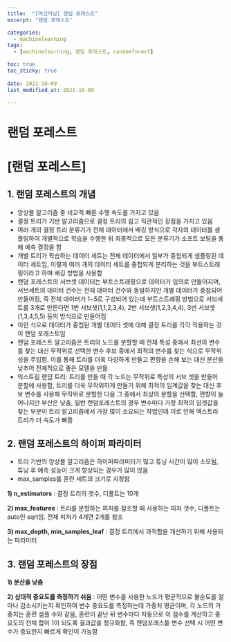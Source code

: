 ```yaml
---
title:  "[머신러닝] 랜덤 포레스트"
excerpt: "랜덤 포레스트"

categories:
  - machinelearning
tags:
  - [machinelearning, 랜덤 포레스트, randomforest]

toc: true
toc_sticky: true
 
date: 2021-10-09
last_modified_at: 2021-10-09

---
```


# 랜덤 포레스트


# [랜덤 포레스트]

## 1. 랜덤 포레스트의 개념

- 앙상블 알고리즘 중 비교적 빠른 수행 속도를 가지고 있음
- 결정 트리가 기반 알고리즘으로 결정 트리의 쉽고 직관적인 장점을 가지고 있음
- 여러 개의 결정 트리 분류기가 전체 데이터에서 배깅 방식으로 각자의 데이터를 샘플링하여 개별적으로 학습을 수행한 뒤 최종적으로 모든 분류기가 소프트 보팅을 통해 예측 결정을 함
- 개별 트리가 학습하는 데이터 세트는 전체 데이터에서 일부가 중첩되게 샘플링된 데이터 세트임, 이렇게  여러 개의 데이터 세트를 중첩되게 분리하는 것을 부트스트래핑이라고 하며 배깅 방법을 사용함
- 랜덤 포레스트의 서브셋 데이터는 부트스트래핑으로 데이터가 임의로 만들어지며, 서브세트의 데이터 건수는 전체 데이터 건수와 동일하지만 개별 데이터가 중첩되어 만들어짐, 즉 전체 데이터가 1~5로 구성되어 있는데 부트스트래핑 방법으로 서브세트를 3개로 만든다면 1번 서브셋(1,1,2,3,4), 2번 서브셋(1,2,3,4,4), 3번 서브셋(1,3,4,5,5) 등의 방식으로 만들어짐
- 이런 식으로 데이터가 중첩된 개별 데이터 셋에 대해 결정 트리를 각각 적용하는 것이 랜덤 포레스트임
- 랜덤 포레스트 알고리즘은 트리의 노드를 분할할 때 전체 특성 중에서 최선의 변수를 찾는 대신 무작위로 선택한 변수 후보 중에서 최적의 변수를 찾는 식으로 무작위성을 주입함. 이를 통해 트리를 더욱 다양하게 만들고 편향을 손해 보는 대신 분산을 낮추어 전체적으로 좋은 모델을 만듦
- 익스트림 랜덤 트리: 트리를 만들 때 각 노드는 무작위로 특성의 서브 셋을 만들어 분할에 사용함, 트리를 더욱 무작위하게 만들기 위해 최적의 임계값을 찾는 대신 후보 변수를 사용해 무작위로 분할한 다음 그 중에서 최상의 분할을 선택함, 편향이 늘어나지만 부산은 낮춤, 일반 랜덤포레스트의 경우 변수마다 가장 최적의 임곗값을 찾는 부분이 트리 알고리즘에서 가장 많이 소요되는 작업인데 이로 인해 엑스트라 트리가 더 속도가 빠름

## 2. 랜덤 포레스트의 하이퍼 파라미터

- 트리 기반의 앙상블 알고리즘은 하이퍼파라미터가 많고 튜닝 시간이 많이 소모됨, 튜닝 후 예측 성능이 크게 향상되는 경우가 많이 않음
- max_samples를 훈련 세트의 크기로 지정함

**1) n_estimators** : 결정 트리의 갯수, 디폴트는 10개

**2) max_features** : 트리를 분할하는 피처를 참조할 때 사용하는 피처 갯수, 디폴트는 auto인 sqrt임. 전체 피처가 4개면 2개를 참조

**3) max_depth, min_samples_leaf** :  결정 트리에서 과적합을 개선하기 위해 사용되는 파라미터 

## 3. 랜덤 포레스트의 장점

**1) 분산을 낮춤**

**2) 상대적 중요도를 측정하기 쉬움** : 어떤 변수를 사용한 노드가 평균적으로 불순도를 얼마나 감소시키는지 확인하여 변수 중요도를 측정하는데 가중치 평균이며, 각 노드의 가중치는 훈련 샘플 수와 같음, 훈련이 끝난 뒤 변수마다 자동으로 이 점수를 계산하고 중요도의 전체 합이 1이 되도록 결과값을 정규화함, 즉 랜덤포레스틑 변수 선택 시 어떤 변수가 중요한지 빠르게 확인이 가능함